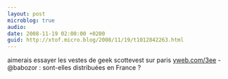 ```yaml
---
layout: post
microblog: true
audio: 
date: 2008-11-19 02:00:00 +0200
guid: http://xtof.micro.blog/2008/11/19/t1012842263.html
---
```

aimerais essayer les vestes de geek scottevest sur paris [yweb.com/3ee](http://yweb.com/3ee) - @babozor : sont-elles distribuées en France ?

